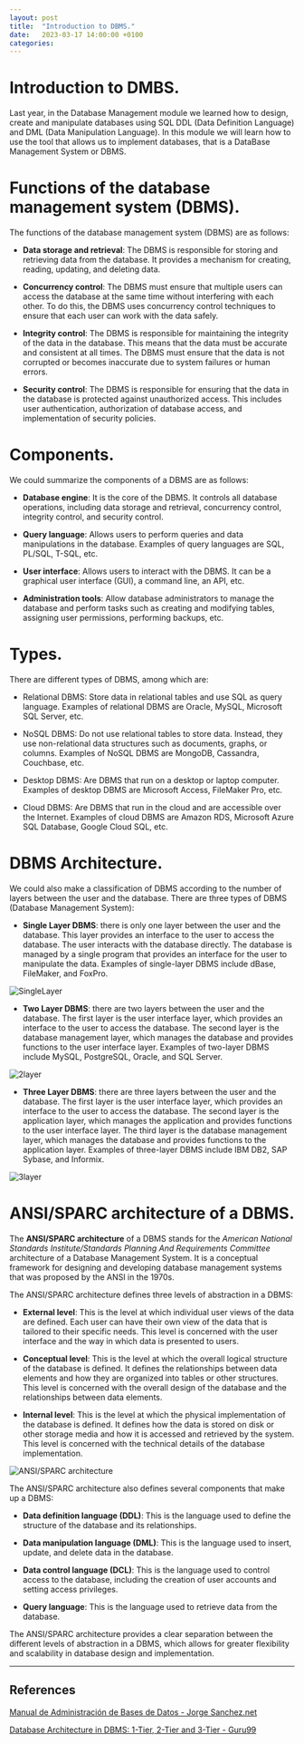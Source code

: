 ```yaml
---
layout: post
title:  "Introduction to DBMS."
date:   2023-03-17 14:00:00 +0100
categories:
---
```

# Introduction to DMBS.

Last year, in the Database Management module we learned how to design, create and manipulate databases using SQL DDL (Data Definition Language) and DML (Data Manipulation Language). In this module we will learn how to use the tool that allows us to implement databases, that is a DataBase Management System or DBMS.

# Functions of the database management system (DBMS).

The functions of the database management system (DBMS) are as follows:

- **Data storage and retrieval**: The DBMS is responsible for storing and retrieving data from the database. It provides a mechanism for creating, reading, updating, and deleting data.

- **Concurrency control**: The DBMS must ensure that multiple users can access the database at the same time without interfering with each other. To do this, the DBMS uses concurrency control techniques to ensure that each user can work with the data safely.

- **Integrity control**: The DBMS is responsible for maintaining the integrity of the data in the database. This means that the data must be accurate and consistent at all times. The DBMS must ensure that the data is not corrupted or becomes inaccurate due to system failures or human errors.

- **Security control**: The DBMS is responsible for ensuring that the data in the database is protected against unauthorized access. This includes user authentication, authorization of database access, and implementation of security policies.

# Components.

We could summarize the components of a DBMS are as follows:

- **Database engine**: It is the core of the DBMS. It controls all database operations, including data storage and retrieval, concurrency control, integrity control, and security control.

- **Query language**: Allows users to perform queries and data manipulations in the database. Examples of query languages are SQL, PL/SQL, T-SQL, etc.

- **User interface**: Allows users to interact with the DBMS. It can be a graphical user interface (GUI), a command line, an API, etc.

- **Administration tools**: Allow database administrators to manage the database and perform tasks such as creating and modifying tables, assigning user permissions, performing backups, etc.

# Types.

There are different types of DBMS, among which are:

- Relational DBMS: Store data in relational tables and use SQL as query language. Examples of relational DBMS are Oracle, MySQL, Microsoft SQL Server, etc.

- NoSQL DBMS: Do not use relational tables to store data. Instead, they use non-relational data structures such as documents, graphs, or columns. Examples of NoSQL DBMS are MongoDB, Cassandra, Couchbase, etc.

- Desktop DBMS: Are DBMS that run on a desktop or laptop computer. Examples of desktop DBMS are Microsoft Access, FileMaker Pro, etc.

- Cloud DBMS: Are DBMS that run in the cloud and are accessible over the Internet. Examples of cloud DBMS are Amazon RDS, Microsoft Azure SQL Database, Google Cloud SQL, etc.

# DBMS Architecture.

We could also make a classification of DBMS according to the number of layers between the user and the database. There are three types of DBMS (Database Management System):

- **Single Layer DBMS**: there is only one layer between the user and the database. This layer provides an interface to the user to access the database. The user interacts with the database directly. The database is managed by a single program that provides an interface for the user to manipulate the data. Examples of single-layer DBMS include dBase, FileMaker, and FoxPro.

![SingleLayer](https://jorgesanchez.net/manuales/abd/bases-sgbd-web-resources/image/3.png)

- **Two Layer DBMS**: there are two layers between the user and the database. The first layer is the user interface layer, which provides an interface to the user to access the database. The second layer is the database management layer, which manages the database and provides functions to the user interface layer.  Examples of two-layer DBMS include MySQL, PostgreSQL, Oracle, and SQL Server.

![2layer](https://jorgesanchez.net/manuales/abd/bases-sgbd-web-resources/image/4.png)

- **Three Layer DBMS**: there are three layers between the user and the database. The first layer is the user interface layer, which provides an interface to the user to access the database. The second layer is the application layer, which manages the application and provides functions to the user interface layer. The third layer is the database management layer, which manages the database and provides functions to the application layer. Examples of three-layer DBMS include IBM DB2, SAP Sybase, and Informix.

![3layer](https://jorgesanchez.net/manuales/abd/bases-sgbd-web-resources/image/5.png)

# ANSI/SPARC architecture of a DBMS.

The **ANSI/SPARC architecture** of a DBMS stands for the *American National Standards Institute/Standards Planning And Requirements Committee* architecture of a Database Management System. It is a conceptual framework for designing and developing database management systems that was proposed by the ANSI in the 1970s.

The ANSI/SPARC architecture defines three levels of abstraction in a DBMS:

- **External level**: This is the level at which individual user views of the data are defined. Each user can have their own view of the data that is tailored to their specific needs. This level is concerned with the user interface and the way in which data is presented to users.

- **Conceptual level**: This is the level at which the overall logical structure of the database is defined. It defines the relationships between data elements and how they are organized into tables or other structures. This level is concerned with the overall design of the database and the relationships between data elements.

- **Internal level**: This is the level at which the physical implementation of the database is defined. It defines how the data is stored on disk or other storage media and how it is accessed and retrieved by the system. This level is concerned with the technical details of the database implementation.

![ANSI/SPARC architecture](https://upload.wikimedia.org/wikipedia/commons/d/df/4-2_ANSI-SPARC_three_level_architecture.jpg)

The ANSI/SPARC architecture also defines several components that make up a DBMS:

- **Data definition language (DDL)**: This is the language used to define the structure of the database and its relationships.

- **Data manipulation language (DML)**: This is the language used to insert, update, and delete data in the database.

- **Data control language (DCL)**: This is the language used to control access to the database, including the creation of user accounts and setting access privileges.

- **Query language**: This is the language used to retrieve data from the database.

The ANSI/SPARC architecture provides a clear separation between the different levels of abstraction in a DBMS, which allows for greater flexibility and scalability in database design and implementation.

---

## References
[Manual de Administración de Bases de Datos - Jorge Sanchez.net](https://jorgesanchez.net/manuales/abd/bases-sgbd.html)

[Database Architecture in DBMS: 1-Tier, 2-Tier and 3-Tier - Guru99](https://www.guru99.com/dbms-architecture.html)